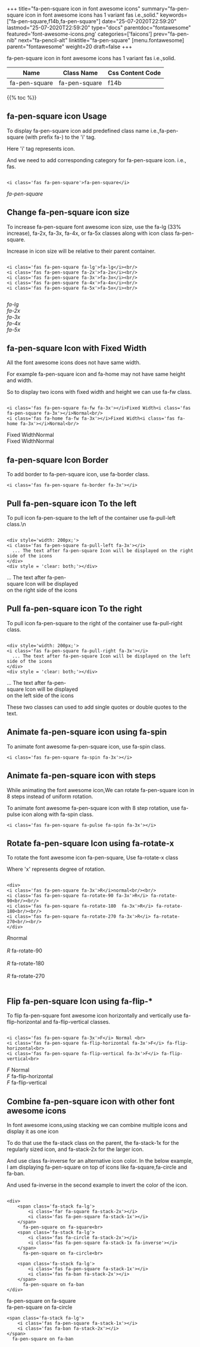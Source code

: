 +++
title="fa-pen-square icon in font awesome icons"
summary="fa-pen-square icon in font awesome icons has 1 variant fas i.e.,solid."
keywords=["fa-pen-square,f14b,fa-pen-square"]
date="25-07-2020T22:59:20"
lastmod="25-07-2020T22:59:20"
type="docs"
parentdoc="fontawesome"
featured='font-awesome-icons.png'
categories=['faicons']
prev="fa-pen-nib"
next="fa-pencil-alt"
linktitle="fa-pen-square"
[menu.fontawesome]
parent="fontawesome"
weight=20
draft=false
+++


fa-pen-square icon in font awesome icons has 1 variant fas i.e.,solid.

<div class='table-responsive'><table class='table'><thead><tr><th>Name</th><th>Class Name</th><th>Css Content Code</th></tr></thead><tbody><tr><td>fa-pen-square</td><td>fa-pen-square</td><td>f14b</td></tr></tbody></table></div>


{{% toc %}}


## fa-pen-square icon Usage

To display fa-pen-square icon add predefined class name i.e.,fa-pen-square (with prefix fa-) to the 'i' tag.

Here 'i' tag represents icon.

And we need to add corresponding category for fa-pen-square icon. i.e., fas.


```

<i class='fas fa-pen-square'>fa-pen-square</i>
```

<i class='fas fa-pen-square'>fa-pen-square</i>




## Change fa-pen-square icon size
To increase fa-pen-square font awesome icon size, use the fa-lg (33% increase), fa-2x, fa-3x, fa-4x, or fa-5x classes along with icon class fa-pen-square.

Increase in icon size will be relative to their parent container. 

```

<i class='fas fa-pen-square fa-lg'>fa-lg</i><br/>
<i class='fas fa-pen-square fa-2x'>fa-2x</i><br/>
<i class='fas fa-pen-square fa-3x'>fa-3x</i><br/>
<i class='fas fa-pen-square fa-4x'>fa-4x</i><br/>
<i class='fas fa-pen-square fa-5x'>fa-5x</i><br/>
            
```

<i class='fas fa-pen-square fa-lg'>fa-lg</i><br/>
<i class='fas fa-pen-square fa-2x'>fa-2x</i><br/>
<i class='fas fa-pen-square fa-3x'>fa-3x</i><br/>
<i class='fas fa-pen-square fa-4x'>fa-4x</i><br/>
<i class='fas fa-pen-square fa-5x'>fa-5x</i><br/>
            



## fa-pen-square Icon with Fixed Width 

All the font awesome icons does not have same width.

For example fa-pen-square icon and fa-home may not have same height and width.

So to display two icons with fixed width and height we can use fa-fw class.


```

<i class='fas fa-pen-square fa-fw fa-3x'></i>Fixed Width<i class='fas fa-pen-square fa-3x'></i>Normal<br/>
<i class='fas fa-home fa-fw fa-3x'></i>Fixed Width<i class='fas fa-home fa-3x'></i>Normal<br/>
```

<i class='fas fa-pen-square fa-fw fa-3x'></i>Fixed Width<i class='fas fa-pen-square fa-3x'></i>Normal<br/>
<i class='fas fa-home fa-fw fa-3x'></i>Fixed Width<i class='fas fa-home fa-3x'></i>Normal<br/>



## fa-pen-square Icon Border 

To add border to fa-pen-square icon, use fa-border class.


```
<i class='fas fa-pen-square fa-border fa-3x'></i>

```
<i class='fas fa-pen-square fa-border fa-3x'></i>





## Pull fa-pen-square icon To the left

To pull icon fa-pen-square to the left of the container use fa-pull-left class.\n

```

<div style='width: 200px;'>
<i class='fas fa-pen-square fa-pull-left fa-3x'></i>
  ... The text after fa-pen-square Icon will be displayed on the right side of the icons
</div>
<div style = 'clear: both;'></div>
```

<div style='width: 200px;'>
<i class='fas fa-pen-square fa-pull-left fa-3x'></i>
  ... The text after fa-pen-square Icon will be displayed on the right side of the icons
</div>
<div style = 'clear: both;'></div>




## Pull fa-pen-square icon To the right
To pull icon fa-pen-square to the right of the container use fa-pull-right class.

```

<div style='width: 200px;'>
<i class='fas fa-pen-square fa-pull-right fa-3x'></i>
  ... The text after fa-pen-square Icon will be displayed on the left side of the icons
</div>
<div style = 'clear: both;'></div>
```

<div style='width: 200px;'>
<i class='fas fa-pen-square fa-pull-right fa-3x'></i>
  ... The text after fa-pen-square Icon will be displayed on the left side of the icons
</div>
<div style = 'clear: both;'></div>

These two classes can used to add single quotes or double quotes to the text.


## Animate fa-pen-square icon using fa-spin
To animate font awesome fa-pen-square icon, use fa-spin class.

```
<i class='fas fa-pen-square fa-spin fa-3x'></i>
```
<i class='fas fa-pen-square fa-spin fa-3x'></i>




## Animate fa-pen-square icon with steps
While animating the font awesome icon,We can rotate fa-pen-square icon in 8 steps instead of uniform rotation.

To animate font awesome fa-pen-square icon with 8 step rotation, use fa-pulse icon along with fa-spin class.


```
<i class='fas fa-pen-square fa-pulse fa-spin fa-3x'></i>

```
<i class='fas fa-pen-square fa-pulse fa-spin fa-3x'></i>





## Rotate fa-pen-square Icon using fa-rotate-x
To rotate the font awesome icon fa-pen-square, Use fa-rotate-x class

Where 'x' represents degree of rotation.


```

<div>
<i class='fas fa-pen-square fa-3x'>R</i>normal<br/><br/>
<i class='fas fa-pen-square fa-rotate-90 fa-3x'>R</i> fa-rotate-90<br/><br/> 
<i class='fas fa-pen-square fa-rotate-180  fa-3x'>R</i> fa-rotate-180<br/><br/> 
<i class='fas fa-pen-square fa-rotate-270 fa-3x'>R</i> fa-rotate-270<br/><br/>
</div>
```

<div>
<i class='fas fa-pen-square fa-3x'>R</i>normal<br/><br/>
<i class='fas fa-pen-square fa-rotate-90 fa-3x'>R</i> fa-rotate-90<br/><br/> 
<i class='fas fa-pen-square fa-rotate-180  fa-3x'>R</i> fa-rotate-180<br/><br/> 
<i class='fas fa-pen-square fa-rotate-270 fa-3x'>R</i> fa-rotate-270<br/><br/>
</div>




## Flip fa-pen-square Icon using fa-flip-*
To flip fa-pen-square font awesome icon horizontally and vertically use fa-flip-horizontal and fa-flip-vertical classes. 

```

<i class='fas fa-pen-square fa-3x'>F</i> Normal <br>
<i class='fas fa-pen-square fa-flip-horizontal fa-3x'>F</i> fa-flip-horizontal<br>
<i class='fas fa-pen-square fa-flip-vertical fa-3x'>F</i> fa-flip-vertical<br>
```

<i class='fas fa-pen-square fa-3x'>F</i> Normal <br>
<i class='fas fa-pen-square fa-flip-horizontal fa-3x'>F</i> fa-flip-horizontal<br>
<i class='fas fa-pen-square fa-flip-vertical fa-3x'>F</i> fa-flip-vertical<br>




## Combine fa-pen-square icon with other font awesome icons
In font awesome icons,using stacking we can combine multiple icons and display it as one icon 

To do that use the fa-stack class on the parent, the fa-stack-1x for the regularly sized icon, and fa-stack-2x for the larger icon.

And use class fa-inverse for an alternative icon color. 
In the below example, I am displaying fa-pen-square on top of icons like fa-square,fa-circle and fa-ban.

And used fa-inverse in the second example to invert the color of the icon.

```

<div>
    <span class='fa-stack fa-lg'>
        <i class='far fa-square fa-stack-2x'></i>
        <i class='fas fa-pen-square fa-stack-1x'></i>
    </span>
      fa-pen-square on fa-square<br>
    <span class='fa-stack fa-lg'>
        <i class='fas fa-circle fa-stack-2x'></i>
        <i class='fas fa-pen-square fa-stack-1x fa-inverse'></i>
    </span>
      fa-pen-square on fa-circle<br>

    <span class='fa-stack fa-lg'>
        <i class='fas fa-pen-square fa-stack-1x'></i>
        <i class='fas fa-ban fa-stack-2x'></i>
    </span>
      fa-pen-square on fa-ban
</div>
```

<div>
    <span class='fa-stack fa-lg'>
        <i class='far fa-square fa-stack-2x'></i>
        <i class='fas fa-pen-square fa-stack-1x'></i>
    </span>
      fa-pen-square on fa-square<br>
    <span class='fa-stack fa-lg'>
        <i class='fas fa-circle fa-stack-2x'></i>
        <i class='fas fa-pen-square fa-stack-1x fa-inverse'></i>
    </span>
      fa-pen-square on fa-circle<br>

    <span class='fa-stack fa-lg'>
        <i class='fas fa-pen-square fa-stack-1x'></i>
        <i class='fas fa-ban fa-stack-2x'></i>
    </span>
      fa-pen-square on fa-ban
</div>






